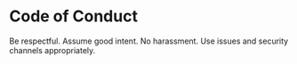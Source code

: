 # Code of Conduct

Be respectful. Assume good intent. No harassment. Use issues and security channels appropriately.
